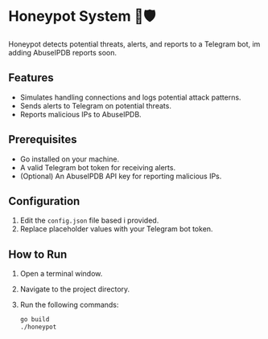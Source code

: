 # Honeypot System 🍯🛡️

Honeypot detects potential threats, alerts, and reports to a Telegram bot, im adding AbuseIPDB reports soon.

## Features

- Simulates handling connections and logs potential attack patterns.
- Sends alerts to Telegram on potential threats.
- Reports malicious IPs to AbuseIPDB.

## Prerequisites

- Go installed on your machine.
- A valid Telegram bot token for receiving alerts.
- (Optional) An AbuseIPDB API key for reporting malicious IPs.

## Configuration

1. Edit the `config.json` file based i provided.
2. Replace placeholder values with your Telegram bot token.

## How to Run

1. Open a terminal window.
2. Navigate to the project directory.
3. Run the following commands:

   ```bash
   go build
   ./honeypot
